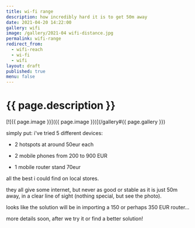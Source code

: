 ```yaml
---
title: wi-fi range
description: how incredibly hard it is to get 50m away
date: 2021-04-20 14:22:00
gallery: wifi
image: /gallery/2021-04 wifi-distance.jpg
permalink: wifi-range
redirect_from:
  - wifi-reach
  - wi-fi
  - wifi
layout: draft
published: true
menu: false
---
```


# {{ page.description }}

[![{{ page.image }}]({{ page.image }})](/gallery#{{ page.gallery }})

simply put: i've tried 5 different devices:

- 2 hotspots at around 50eur each

- 2 mobile phones from 200 to 900 EUR

- 1 mobile router stand 70eur

all the best i could find on local stores.

they all give some internet, but never as good or stable as it is just 50m away, in a clear line of sight (nothing special, but see the photo).

looks like the solution will be in importing a 150 or perhaps 350 EUR router...

more details soon, after we try it or find a better solution!
